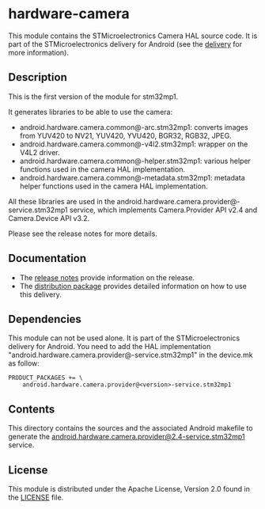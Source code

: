 # hardware-camera #

This module contains the STMicroelectronics Camera HAL source code.
It is part of the STMicroelectronics delivery for Android (see the [delivery][] for more information).

[delivery]: https://wiki.st.com/stm32mpu/wiki/STM32MP15_distribution_for_Android_release_note_-_v1.1.0

## Description ##

This is the first version of the module for stm32mp1.

It generates libraries to be able to use the camera:
* android.hardware.camera.common@<version>-arc.stm32mp1: converts images from YUV420 to NV21, YUV420, YVU420, BGR32, RGB32, JPEG.
* android.hardware.camera.common@<version>-v4l2.stm32mp1: wrapper on the V4L2 driver.
* android.hardware.camera.common@<version>-helper.stm32mp1: various helper functions used in the camera HAL implementation.
* android.hardware.camera.common@<version>-metadata.stm32mp1: metadata helper functions used in the camera HAL implementation.

All these libraries are used in the android.hardware.camera.provider@<version>-service.stm32mp1 service, which implements Camera.Provider API v2.4 and Camera.Device API v3.2.

Please see the release notes for more details.

## Documentation ##

* The [release notes][] provide information on the release.
* The [distribution package][] provides detailed information on how to use this delivery.

[release notes]: https://wiki.st.com/stm32mpu/wiki/STM32MP15_distribution_for_Android_release_note_-_v1.1.0
[distribution package]: https://wiki.st.com/stm32mpu/wiki/STM32MP1_Distribution_Package_for_Android

## Dependencies ##

This module can not be used alone. It is part of the STMicroelectronics delivery for Android.
You need to add the HAL implementation "android.hardware.camera.provider@<version>-service.stm32mp1" in the device.mk as follow:
```
PRODUCT_PACKAGES += \
	android.hardware.camera.provider@<version>-service.stm32mp1
```

## Contents ##

This directory contains the sources and the associated Android makefile to generate the android.hardware.camera.provider@2.4-service.stm32mp1 service.

## License ##

This module is distributed under the Apache License, Version 2.0 found in the [LICENSE](./LICENSE) file.
